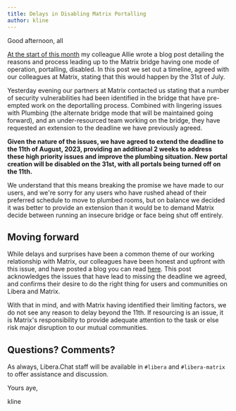 ```yaml
---
title: Delays in Disabling Matrix Portalling
author: kline
---
```


Good afternoon, all

[At the start of this month][prev] my colleague Allie wrote a blog post
detailing the reasons and process leading up to the Matrix bridge having one
mode of operation, portalling, disabled. In this post we set out a timeline,
agreed with our colleagues at Matrix, stating that this would happen by the 31st
of July.

Yesterday evening our partners at Matrix contacted us stating that a number of
security vulnerabilities had been identified in the bridge that have pre-empted
work on the deportalling process. Combined with lingering issues with Plumbing
(the alternate bridge mode that will be maintained going forward), and an
under-resourced team working on the bridge, they have requested an extension to
the deadline we have previously agreed.

**Given the nature of the issues, we have agreed to extend the deadline to the
11th of August, 2023, providing an additional 2 weeks to address these high
priority issues and improve the plumbing situation. New portal creation will be
disabled on the 31st, with all portals being turned off on the 11th.**

We understand that this means breaking the promise we have made to our users,
and we're sorry for any users who have rushed ahead of their preferred schedule
to move to plumbed rooms, but on balance we decided it was better to provide an
extension than it would be to demand Matrix decide between running an insecure
bridge or face being shut off entirely.

## Moving forward

While delays and surprises have been a common theme of our working relationship
with Matrix, our colleagues have been honest and upfront with this issue, and
have posted a blog you can read [here][matrixblog]. This post acknowledges the
issues that have lead to missing the deadline we agreed, and confirms their
desire to do the right thing for users and communities on Libera and Matrix.

With that in mind, and with Matrix having identified their limiting factors, we
do not see any reason to delay beyond the 11th. If resourcing is an issue, it is
Matrix's responsibility to provide adequate attention to the task or else risk
major disruption to our mutual communities.

## Questions? Comments?

As always, Libera.Chat staff will be available in `#libera` and `#libera-matrix`
to offer assistance and discussion.

Yours aye,

kline

[prev]: https://libera.chat/news/matrix-deportalling
[matrixblog]: https://matrix.org/blog/2023/07/postponing-libera-chat-deportalling/
